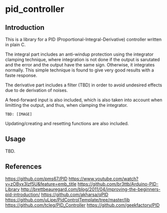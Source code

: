 # pid_controller

## Introduction

This is a library for a PID (Proportional-Integral-Derivative) controller written in plain C.

The integral part includes an anti-windup protection using the integrator clamping technique, where integration is not done if the output is sarutated and the error and the output have the same sign. Otherwise, it integrates normally. This simple technique is found to give very good results with a faste response.

The derivative part includes a filter (TBD) in order to avoid undesired effects due to de derivation of noises.

A feed-forward input is also included, which is also taken into account when limitting the output, and thus, when clamping the integrator.

    TBD: [IMAGE]

Updating/creating and resetting functions are also included.

## Usage

TBD.
    
## References
    
https://github.com/pms67/PID
https://www.youtube.com/watch?v=zOByx3Izf5U&feature=emb_title
https://github.com/br3ttb/Arduino-PID-Library
http://brettbeauregard.com/blog/2011/04/improving-the-beginners-pid-introduction/
https://github.com/akharsa/qPID
https://github.com/uLipe/PidControlTemplate/tree/master/lib
https://github.com/tcleg/PID_Controller
https://github.com/geekfactory/PID

